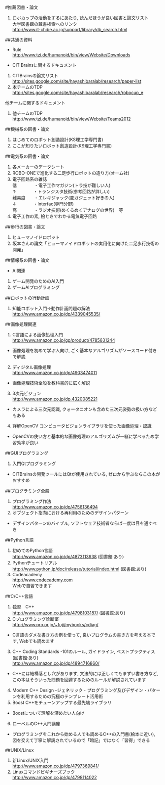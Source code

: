 #推薦図書・論文

1. ロボカップの活動をするにあたり, 読んだほうが良い図書と論文リスト  
大学図書館の蔵書検索へのリンク  
  <http://www.it-chibe.ac.jp/support/library/db_search.html>

##共通の資料
* Rule  
  <http://www.tzi.de/humanoid/bin/view/Website/Downloads>

* CIT Brainsに関するドキュメント
1. CITBrainsの論文リスト  
<http://sites.google.com/site/hayashibaralab/research/paper-list>
2. 本チームのTDP  
<http://sites.google.com/site/hayashibaralab/research/robocup_e>

他チームに関するドキュメント
1. 他チームのTDP  
<http://www.tzi.de/humanoid/bin/view/Website/Teams2012>

##機械系の図書・論文
1. はじめてのロボット創造設計(KS理工学専門書)
2. ここが知りたいロボット創造設計(KS理工学専門書)

##電気系の図書・論文
1. 各メーカーのデータシート
2. ROBO-ONEで進化する二足歩行ロボットの造り方(オーム社)
3. 電子回路系の雑誌  
低　　　　・電子工作マガジン(トラ技が難しい人)  
↑　　　　・トランジスタ技術(参考回路が詳しい)  
難易度　　・エレキジャック(変ガジェット好きの人)  
↓　　　　・Interfac(専門分野)  
高　　　　・ラジオ技術(めくるめくアナログの世界)　等
4. 電子工作の素, 絵ときでわかる電気電子回路

##歩行の図書・論文
1. ヒューマノイドロボット
2. 坂本さんの論文「ヒューマノイドロボットの実用化に向けた二足歩行技術の開発」

##情報系の図書・論文
* AI関連
1. ゲーム開発のためのAI入門
2. ゲームAIプログラミング

##ロボットの行動計画
1. 知能ロボット入門→動作計画問題の解法  
<http://www.amazon.co.jp/dp/4339045535/>


##画像処理関連
1. C言語による画像処理入門  
<http://www.amazon.co.jp/gp/product/4785631244>
* 画像処理を初めて学ぶ人向け, ごく基本なアルゴリズムがソースコード付きで解説
2. ディジタル画像処理  
<http://www.amazon.co.jp/dp/4903474011>
* 画像処理技術全般を教科書的に広く解説
3. 3次元ビジョン  
<http://www.amazon.co.jp/dp.4320085221>
* カメラによる三次元認識, クォータニオンも含めた三次元姿勢の扱い方などもある
4. 詳解OpenCV コンピュータビジョンライブラリを使った画像処理・認識
* OpenCVの使い方と基本的な画像処理のアルゴリズムが一緒に学べるため学習効率が良い

##GUIプログラミング
1. 入門Qtプログラミング
* CITBrainsの開発ツールにはQtが使用されている, ゼロから学ぶならこの本がおすすめ

##プログラミング全般
1. プログラミング作法  
<http://www.amazon.co.jp/dp/4756136494>
2. オブジェクト指向における再利用のためのデザインパターン
* デザインパターンのバイブル, ソフトウェア技術者ならば一度は目を通すべき

##Python言語
1. 初めてのPython言語  
<http://www.amazon.co.jp/dp/4873113938> (図書館:あり)
2. Pythonチュートリアル  
<http://www.python.jp/doc/release/tutorial/index.html> (図書館:あり)
3. Codeacademy  
<http://www.codecademy.com>  
Webで自習できます

##C/C++言語
1. 独習　C++  
<http://www.amazon.co.jp/dp/4798103187/> (図書館:あり)
2. Cプログラミング診断室  
<http://www.pro.or.jp/~fuji/mybooks/cdiag/>
* C言語のダメな書き方の例を使って, 良いプログラムの書き方を考える本です, Webでも読めます
3. C++  Coding Standards -101のルール, ガイドライン, ベストプラクティス(図書館:あり)  
<http://www.amazon.co.jp/dp/4894716860/>
* C++には結構落とし穴があります, 文法的には正しくてもまずい書き方など, この本はそういった問題を回避するためのルールが解説されています
4. Modern C++ Design -ジェネリック・プログラミング及びデザイン・パターンを利用するための究極のテンプレート活用術
5. Boost C++をチューンアップする最先端ライブラリ
* Boostについて理解を深めたい人向け
6. ローベルのC++入門講座
* プログラミングをこれから始める人でも読めるC++の入門書(絵本に近い), 図を交えて丁寧に解説されているので「暗記」ではなく「習得」できる

##UNIX/Linux
1. 新Linux/UNIX入門  
<http://www.amazon.co.jp/dp/4797369841/>
2. Linuxコマンドビギナーズブック  
<http://www.amazon.co.jp/dp/4798114022>

